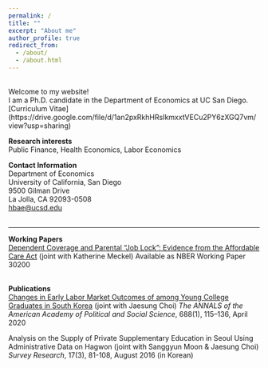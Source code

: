 ```yaml
---
permalink: /
title: ""
excerpt: "About me"
author_profile: true
redirect_from: 
  - /about/
  - /about.html
---
```


<br/>
Welcome to my website!  
<br/>
I am a Ph.D. candidate in the Department of Economics at UC San Diego.
<br/>
[Curriculum Vitae](https://drive.google.com/file/d/1an2pxRkhHRsIkmxxtVECu2PY6zXGQ7vm/view?usp=sharing)
  
  
**Research interests**  
Public Finance, Health Economics, Labor Economics
<br/>  

**Contact Information**  
Department of Economics  
University of California, San Diego  
9500 Gilman Drive  
La Jolla, CA 92093-0508  
hbae@ucsd.edu  
<br/>
    
------
**Working Papers**  
[Dependent Coverage and Parental “Job Lock”: Evidence from the Affordable Care Act](https://www.nber.org/papers/w30200) (joint with Katherine Meckel)
Available as NBER Working Paper 30200 	 
<br/>
  
**Publications**  
[Changes in Early Labor Market Outcomes of among Young College Graduates in South Korea](https://journals.sagepub.com/doi/abs/10.1177/0002716220906779) (joint with Jaesung Choi) *The ANNALS of the American Academy of Political and Social Science*, 688(1), 115–136, April 2020  

Analysis on the Supply of Private Supplementary Education in Seoul Using Administrative Data on Hagwon (joint with Sanggyun Moon & Jaesung Choi) *Survey Research*, 17(3), 81-108, August 2016 (in Korean) 



